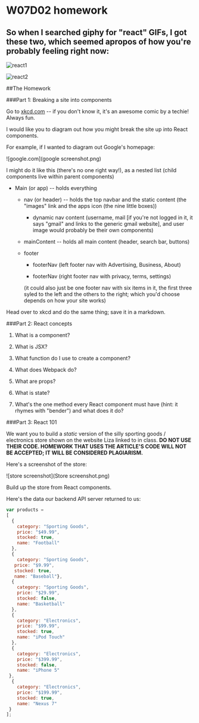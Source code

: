 # W07D02 homework

## So when I searched giphy for "react" GIFs, I got these two, which seemed apropos of how you're probably feeling right now:

![react1](http://i.giphy.com/IyXqGXcjSZ9Kw.gif)

![react2](http://i.giphy.com/SDzgAdhvdFUIg.gif)

##The Homework

###Part 1: Breaking a site into components

Go to [xkcd.com](www.xkcd.com) -- if you don't know it, it's an awesome comic by a techie! Always fun.

I would like  you to diagram out how you might break the site up into React components.

For example, if I wanted to diagram out Google's homepage:

![google.com](google screenshot.png)

I might do it like this (there's no one right way!), as a nested list (child components live within parent components)

* Main (or app) -- holds everything
  - nav (or header) -- holds the top navbar and the static content (the "images" link and the apps icon (the nine little boxes))
    - dynamic nav content (username, mail [if you're not logged in it, it says "gmail" and links to the generic gmail website], and user image would probably be their own components)

  - mainContent -- holds all main content (header, search bar, buttons)

  - footer
    * footerNav (left footer nav with Advertising, Business, About)

    * footerNav (right footer nav with privacy, terms, settings)

    (it could also just be one footer nav with six items in it, the first three syled to the left and the others to the right; which you'd choose depends on how your site works)

Head over to xkcd and do the same thing; save it in a markdown.

###Part 2: React concepts

1. What is a component?

2. What is JSX?

3. What function do I use to create a component?

4. What does Webpack do?

5. What are props?

6. What is state?

7. What's the one method every React component must have (hint: it rhymes with "bender") and what does it do?

###Part 3: React 101

We want you to build a *static* version of the silly sporting goods / electronics store shown on the website Liza linked to in class. **DO NOT USE THEIR CODE. HOMEWORK THAT USES THE ARTICLE'S CODE WILL NOT BE ACCEPTED; IT WILL BE CONSIDERED PLAGIARISM.**

Here's a screenshot of the store:

![store screenshot](Store screenshot.png)

Build up the store from React components.

Here's the data our backend API server returned to us:


```js
var products =
[
  {
    category: "Sporting Goods",
    price: "$49.99",
    stocked: true,
    name: "Football"
  },
  {
    category: "Sporting Goods",
   price: "$9.99",
   stocked: true,
   name: "Baseball"},
  {
    category: "Sporting Goods",
    price: "$29.99",
    stocked: false,
    name: "Basketball"
  },
  {
    category: "Electronics",
    price: "$99.99",
    stocked: true,
    name: "iPod Touch"
  },
  {
    category: "Electronics",
    price: "$399.99",
    stocked: false,
    name: "iPhone 5"
 },
  {
    category: "Electronics",
    price: "$199.99",
    stocked: true,
    name: "Nexus 7"
 }
];
```
